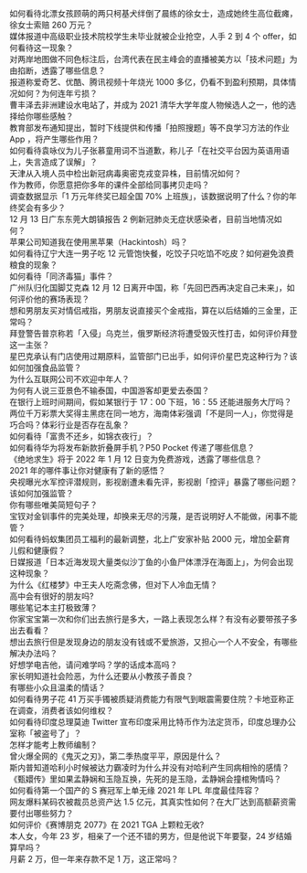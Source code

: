 如何看待北漂女孩顾萌的两只柯基犬绊倒了晨练的徐女士，造成她终生高位截瘫，徐女士索赔 260 万元？  
媒体报道中高级职业技术院校学生未毕业就被企业抢空，人手 2 到 4 个 offer，如何看待这一现象？  
对两岸地图做不同色标注后，台湾代表在民主峰会的直播被美方以「技术问题」为由掐断，透露了哪些信息？  
报道称爱奇艺、优酷、腾讯视频十年烧光 1000 多亿，仍看不到盈利预期，具体情况如何？为何连年亏损？  
曹丰泽去非洲建设水电站了，并成为 2021 清华大学年度人物候选人之一，他的选择给你哪些感触？  
教育部发布通知提出，暂时下线提供和传播「拍照搜题」等不良学习方法的作业 App ，将产生哪些作用？  
如何看待袁咏仪为儿子张慕童用词不当道歉，称儿子「在社交平台因为英语用语上，失言造成了误解」？  
天津从入境人员中检出新冠病毒奥密克戎变异株，目前情况如何？  
作为教师，你愿意把你多年的课件全部给同事拷贝走吗？  
调查数据显示「1 万元年终奖已超全国 70% 上班族」，该数据说明了什么？你的年终奖会有多少？  
12 月 13 日广东东莞大朗镇报告 2 例新冠肺炎无症状感染者，目前当地情况如何？  
苹果公司知道我在使用黑苹果（Hackintosh）吗？  
如何看待辽宁大连一男子吃 12 元管饱快餐，吃饺子只吃馅不吃皮？如何避免浪费粮食的现象？  
如何看待「同济毒猫」事件？  
广州队归化国脚艾克森 12 月 12 日离开中国，称「先回巴西再决定自己未来」，如何评价他的赛场表现？  
想和男朋友买对情侣戒指，男朋友说直接买个金戒指，算在以后结婚的三金里，正常吗？  
拜登警告普京称若「入侵」乌克兰，俄罗斯经济将遭受毁灭性打击，如何评价拜登这一主张？  
星巴克承认有门店使用过期原料，监管部门已出手，如何评价星巴克这种行为？该如何加强食品监管？  
为什么互联网公司不欢迎中年人？  
为何有人说三亚景色不输泰国，中国游客却更爱去泰国？  
在银行上班时间期间，假如某银行于 17：00 下班，16：55 还能进服务大厅吗？  
两位千万彩票大奖得主黑痣在同一地方，海南体彩强调「不是同一人」，你觉得是巧合吗？体彩行业是否存在乱象？  
如何看待「富贵不还乡，如锦衣夜行」？  
如何看待华为将发布新款折叠屏手机？P50 Pocket 传递了哪些信息？  
《绝地求生》将于 2022 年 1 月 12 日变为免费游戏，透露了哪些信息？  
2021 年的哪件事让你对健康有了新的感悟？  
央视曝光水军控评潜规则，影视剧遭未看先评，影视剧「控评」暴露了哪些问题？该如何加强监管？  
你有哪些唯美简短句子？  
宝钗对金钏事件的完美处理，却换来无尽的污蔑，是否说明好人不能做，闲事不能管？  
如何看待蚂蚁集团员工福利的最新调整，北上广安家补贴 2000 元，增加全薪育儿假和健康假？  
日媒报道「日本近海发现大量类似沙丁鱼的小鱼尸体漂浮在海面上」，为何会出现这种现象？  
为什么《红楼梦》中王夫人吃斋念佛，但对下人冷血无情？  
高中会有很好的朋友吗?  
哪些笔记本主打极致薄？  
你家宝宝第一次和你们出去旅行是多大，一路上表现怎么样？有没有必要带孩子多出去看看？  
想出去旅行但是发现身边的朋友没有钱或不爱旅游，又担心一个人不安全，有哪些解决办法吗？  
好想学电吉他，请问难学吗？学的话成本高吗？  
家长明知道社会险恶，为什么还要从小教孩子善良？  
有哪些小众且温柔的情话？  
如何看待男子花 41 万买手镯被质疑消费能力有限气到眼震需要住院？卡地亚称正在调查，消费者该如何维权？  
如何看待印度总理莫迪 Twitter 宣布印度采用比特币作为法定货币，印度总理办公室称「被盗号了」？  
怎样才能考上教师编制？  
曾火爆全网的《鬼灭之刃》，第二季热度平平，原因是什么？  
斯内普知道哈利小时候被达力霸凌时为什么并没有对哈利产生同病相怜的感情？  
《甄嬛传》里如果孟静娴和玉隐互换，先死的是玉隐，孟静娴会撞棺殉情吗？  
如何看待第一个国产的 S 赛冠军上单无缘 2021 年 LPL 年度最佳阵容？  
网友爆料某码农被裁员总资产达 1.5 亿元，其真实性如何？在大厂达到高额薪资需要付出哪些努力？  
如何评价《赛博朋克 2077》在 2021 TGA 上颗粒无收?  
本人女，今年 23 岁，相亲了一个还不错的男方，但是他说下年要娶，24 岁结婚算早吗？  
月薪  2 万，但一年来存款不足 1 万，这正常吗？  
